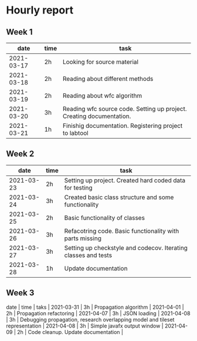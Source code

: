 # Hourly report

## Week 1

date       | time | task |
-----------|------|------|
2021-03-17 | 2h   | Looking for source material |
2021-03-18 | 2h   | Reading about different methods |
2021-03-19 | 2h   | Reading about wfc algorithm |
2021-03-20 | 3h   | Reading wfc source code. Setting up project. Creating documentation. |
2021-03-21 | 1h   | Finishig documentation. Registering project to labtool |

## Week 2
date       | time | task |
-----------|------|------|
2021-03-23 | 2h   | Setting up project. Created hard coded data for testing |
2021-03-24 | 3h   | Created basic class structure and some functionality |
2021-03-25 | 2h   | Basic functionality of classes |
2021-03-26 | 3h   | Refacotring code. Basic functionality with parts missing |
2021-03-27 | 3h   | Setting up checkstyle and codecov. Iterating classes and tests |
2021-03-28 | 1h   | Update documentation |

## Week 3
date	   | time | taks |
2021-03-31 | 3h   | Propagation algorithm |
2021-04-01 | 2h   | Propagation refactoring |
2021-04-07 | 3h   | JSON loading |
2021-04-08 | 3h   | Debugging propagation, research overlapping model and tileset representation |
2021-04-08 | 3h   | Simple javafx output window |
2021-04-09 | 2h   | Code cleanup. Update documentation |
